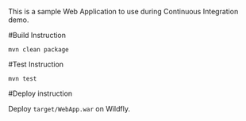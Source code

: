 This is a sample Web Application to use during Continuous Integration demo.

#Build Instruction

```
mvn clean package
```
#Test Instruction
```
mvn test
```

#Deploy instruction

Deploy ```target/WebApp.war``` on Wildfly.
 
